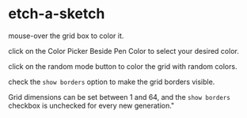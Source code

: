 # etch-a-sketch

mouse-over the grid box to color it.

click on the Color Picker Beside Pen Color to select your desired color.

click on the random mode button to color the grid with random colors.

check the `show borders` option to make the grid borders visible.

Grid dimensions can be set between 1 and 64, and the `show borders` checkbox is unchecked for every new generation."